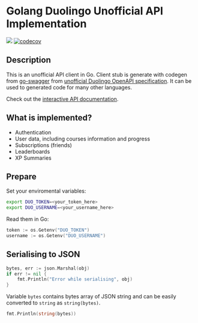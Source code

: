 # Golang Duolingo Unofficial API Implementation

![](https://github.com/igorskh/go-duolingo/workflows/Go/badge.svg)
[![codecov](https://codecov.io/gh/igorskh/go-duolingo/branch/master/graph/badge.svg?token=gwaNQFJ6Xi)](https://codecov.io/gh/igorskh/go-duolingo)

## Description

This is an unofficial API client in Go. Client stub is generate with codegen from [go-swagger](https://github.com/go-swagger/go-swagger) from [unofficial Duolingo OpenAPI specification](https://github.com/igorskh/duolingo-api). It can be used to generated code for many other languages. 

Check out the [interactive API documentation](https://duolingo-api.roundeasy.now.sh/).

## What is implemented?
* Authentication
* User data, including courses information and progress
* Subscriptions (friends)
* Leaderboards
* XP Summaries

## Prepare
Set your enviromental variables:
```bash
export DUO_TOKEN=<your_token_here>
export DUO_USERNAME=<your_username_here>
```

Read them in Go:
```go
token := os.Getenv("DUO_TOKEN")
username := os.Getenv("DUO_USERNAME")
```

## Serialising to JSON
```go
bytes, err := json.Marshal(obj)
if err != nil {
    fmt.Println("Error while serialising", obj)
}
```

Variable `bytes` contains bytes array of JSON string and can be easily converted to `string` as `string(bytes)`.

```go
fmt.Println(string(bytes))
```

